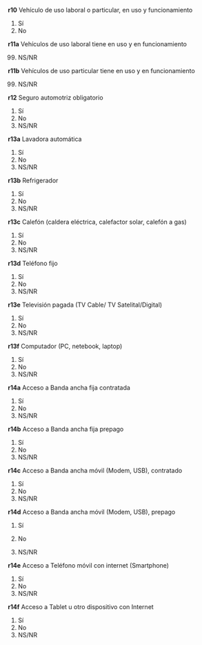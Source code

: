 

**r10**	Vehículo de uso laboral o particular, en uso y funcionamiento

1. Sí
2. No



**r11a**	Vehículos de uso laboral tiene en uso y en funcionamiento

99. NS/NR



**r11b**	Vehículos de uso particular tiene en uso y en funcionamiento

99. NS/NR


**r12**	Seguro automotriz obligatorio

1. Sí
2. No
9. NS/NR



**r13a**	Lavadora automática

1. Sí
2. No
9. NS/NR



**r13b**	Refrigerador

1. Sí
2. No
9. NS/NR



**r13c**	Calefón (caldera eléctrica, calefactor solar, calefón a gas)

1. Sí
2. No
9. NS/NR



**r13d**	Teléfono fijo

1. Sí
2. No
9. NS/NR



**r13e**	Televisión pagada (TV Cable/ TV Satelital/Digital)

1. Sí
2. No
9. NS/NR



**r13f**	Computador (PC, netebook, laptop)

1. Sí
2. No
9. NS/NR



**r14a**	Acceso a Banda ancha fija contratada

1. Sí
2. No
9. NS/NR


**r14b**	Acceso a Banda ancha fija prepago

1. Sí
2. No
9. NS/NR



**r14c**	Acceso a Banda ancha móvil (Modem, USB), contratado

1. Sí
2. No
9. NS/NR



**r14d**	Acceso a Banda ancha móvil (Modem, USB), prepago

1. Sí
2. No

9. NS/NR



**r14e**	Acceso a Teléfono móvil con internet (Smartphone)

1. Sí
2. No
9. NS/NR



**r14f**	Acceso a Tablet u otro dispositivo con Internet

1. Sí
2. No
9. NS/NR
